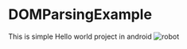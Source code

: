 # DOMParsingExample
This is simple Hello world project in android
![robot](https://user-images.githubusercontent.com/73568527/97384285-6413b780-18f5-11eb-9810-aed315e3b354.png)
